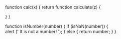 function calc(x) {
  return function calculate(z) {
    
  }
}

function isNumber(number) {
  if (isNaN(number)) {	
    alert (' It is not a number! '); 
  } else {
    return number;
  }
}